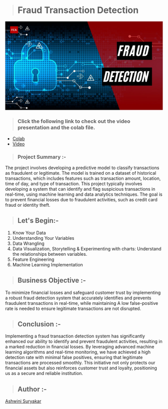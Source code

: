 > # Fraud Transaction Detection



 ![image](https://github.com/AshwiniSuryakar09/Fraud-Transaction-Detection/blob/main/1-46.jpg)


 > ### Click the following link to check out the video presentation and the colab file.
- [Colab](https://colab.research.google.com/drive/1MkrNApgnWiFfaofbsFlRV9c0PLoxQqUK?usp=sharing)
- [Video]()

> ### Project Summary :-
The project involves developing a predictive model to classify transactions as fraudulent or legitimate. The model is trained on a dataset of historical transactions, which includes features such as transaction
amount, location, time of day, and type of transaction.
This project typically involves developing a system that can identify and flag suspicious transactions in real-time, using machine learning and data analytics techniques. The goal is to prevent financial
losses due to fraudulent activities, such as credit card fraud or identity theft.


> ##  Let's Begin:-

 1. Know Your Data
 2. Understanding Your Variables
 3. Data Wrangling
 4. Data Visualization, Storytelling & Experimenting with charts: Understand the relationships between variables.
 5. Feature Engineering
 6. Machine Learning Implementation

> ## Business Objective :-
  To minimize financial losses and safeguard customer trust by implementing a robust fraud detection system that accurately identifies and prevents fraudulent transactions in real-time, while maintaining
  A low false-positive rate is needed to ensure legitimate transactions are not disrupted.

  > ## Conclusion  :-
  Implementing a fraud transaction detection system has significantly enhanced our ability to identify and prevent fraudulent activities, resulting in a marked reduction in financial losses. By leveraging advanced 
  machine learning algorithms and real-time monitoring, we have achieved a high detection rate with minimal false positives, ensuring that legitimate transactions are processed smoothly. This initiative
  not only protects our financial assets but also reinforces customer trust and loyalty, positioning us as a secure and reliable 
    institution.

   > ## Author :-
[  Ashwini Suryakar](https://www.linkedin.com/in/ashwini-suryakar-b4b68523a/)
